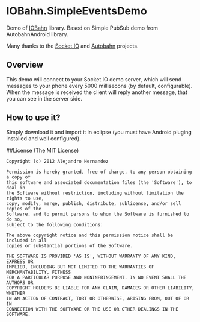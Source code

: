 IOBahn.SimpleEventsDemo
=======================

Demo of [IOBahn](https://github.com/magnux/IOBahn) library. Based on Simple PubSub demo from AutobahnAndroid library.

Many thanks to the [Socket.IO](http://socket.io/) and [Autobahn](http://autobahn.ws/) projects.

## Overview

This demo will connect to your Socket.IO demo server, which will send messages to your phone every 5000 millisecons (by default, configurable).
When the message is received the client will reply another message, that you can see in the server side.

## How to use it?

Simply download it and import it in eclipse (you must have Android pluging installed and well configured).

##License
(The MIT License)
    
    Copyright (c) 2012 Alejandro Hernandez
    
    Permission is hereby granted, free of charge, to any person obtaining a copy of
    this software and associated documentation files (the 'Software'), to deal in
    the Software without restriction, including without limitation the rights to use,
    copy, modify, merge, publish, distribute, sublicense, and/or sell copies of the
    Software, and to permit persons to whom the Software is furnished to do so,
    subject to the following conditions:
    
    The above copyright notice and this permission notice shall be included in all
    copies or substantial portions of the Software.
    
    THE SOFTWARE IS PROVIDED 'AS IS', WITHOUT WARRANTY OF ANY KIND, EXPRESS OR
    IMPLIED, INCLUDING BUT NOT LIMITED TO THE WARRANTIES OF MERCHANTABILITY, FITNESS
    FOR A PARTICULAR PURPOSE AND NONINFRINGEMENT. IN NO EVENT SHALL THE AUTHORS OR
    COPYRIGHT HOLDERS BE LIABLE FOR ANY CLAIM, DAMAGES OR OTHER LIABILITY, WHETHER
    IN AN ACTION OF CONTRACT, TORT OR OTHERWISE, ARISING FROM, OUT OF OR IN
    CONNECTION WITH THE SOFTWARE OR THE USE OR OTHER DEALINGS IN THE SOFTWARE.